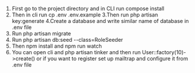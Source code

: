 1. First go to the project directory and in CLI run compose install
2. Then in cli run cp .env .env.example
3.Then run php artisan key:generate
4.Create a database and write similar name of database in .env file
5. Run php artisan migrate
6. Run php artisan db:seed --class=RoleSeeder
7. Then npm install and npm run watch 
8. You can open cli and php artisan tinker and then run User::factory(10)->create()
or if you want to register set up mailtrap and configure it from .env  file
